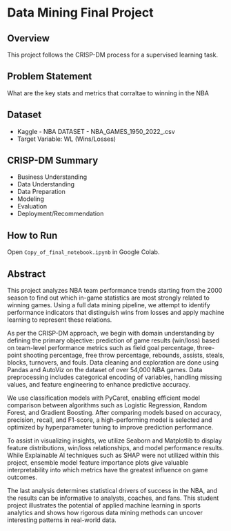 # Data Mining Final Project

## Overview
This project follows the CRISP-DM process for a supervised learning task.

## Problem Statement
What are the key stats and metrics that corraltae to winning in the NBA
## Dataset
- Kaggle - NBA DATASET - NBA_GAMES_1950_2022_.csv
- Target Variable: WL (Wins/Losses) 

## CRISP-DM Summary
- Business Understanding
- Data Understanding
- Data Preparation
- Modeling
- Evaluation
- Deployment/Recommendation

## How to Run
Open `Copy_of_final_notebook.ipynb` in Google Colab.

## Abstract
This project analyzes NBA team performance trends starting from the 2000 season to find out which in-game statistics are most strongly related to winning games. Using a full data mining pipeline, we attempt to identify performance indicators that distinguish wins from losses and apply machine learning to represent these relations.

As per the CRISP-DM approach, we begin with domain understanding by defining the primary objective: prediction of game results (win/loss) based on team-level performance metrics such as field goal percentage, three-point shooting percentage, free throw percentage, rebounds, assists, steals, blocks, turnovers, and fouls. Data cleaning and exploration are done using Pandas and AutoViz on the dataset of over 54,000 NBA games. Data preprocessing includes categorical encoding of variables, handling missing values, and feature engineering to enhance predictive accuracy.

We use classification models with PyCaret, enabling efficient model comparison between algorithms such as Logistic Regression, Random Forest, and Gradient Boosting. After comparing models based on accuracy, precision, recall, and F1-score, a high-performing model is selected and optimized by hyperparameter tuning to improve prediction performance.

To assist in visualizing insights, we utilize Seaborn and Matplotlib to display feature distributions, win/loss relationships, and model performance results. While Explainable AI techniques such as SHAP were not utilized within this project, ensemble model feature importance plots give valuable interpretability into which metrics have the greatest influence on game outcomes.

The last analysis determines statistical drivers of success in the NBA, and the results can be informative to analysts, coaches, and fans. This student project illustrates the potential of applied machine learning in sports analytics and shows how rigorous data mining methods can uncover interesting patterns in real-world data.

